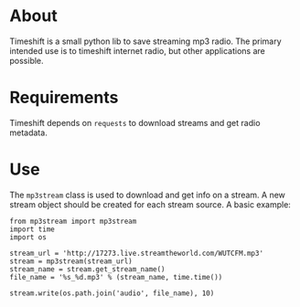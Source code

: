 # About

Timeshift is a small python lib to save streaming mp3 radio. The primary intended
use is to timeshift internet radio, but other applications are possible.

# Requirements

Timeshift depends on `requests` to download streams and get radio metadata.

# Use

The `mp3stream` class is used to download and get info on a stream. A new stream
object should be created for each stream source. A basic example:

```
from mp3stream import mp3stream
import time
import os

stream_url = 'http://17273.live.streamtheworld.com/WUTCFM.mp3'
stream = mp3stream(stream_url)
stream_name = stream.get_stream_name()
file_name = '%s_%d.mp3' % (stream_name, time.time())

stream.write(os.path.join('audio', file_name), 10)
```